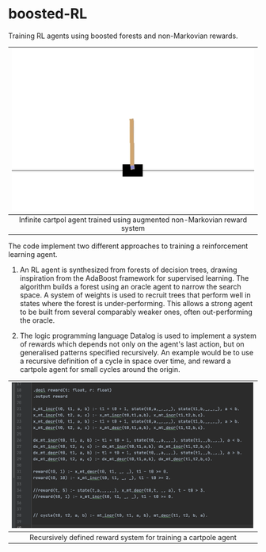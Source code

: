 # boosted-RL
Training RL agents using boosted forests and non-Markovian rewards.

|![Infinite cartpole agent trained using augmented non-Markovian reward system](images/cp.gif)|
|:--:| 
| Infinite cartpol agent trained using augmented non-Markovian reward system |

The code implement two different approaches to training a reinforcement learning agent.

1)  An RL agent is synthesized from forests of decision trees, drawing inspiration from the AdaBoost framework for supervised learning. The algorithm builds a forest using an oracle agent to narrow the search space. A system of weights is used to recruit trees that perform well in states where the forest is under-performing. This allows a strong agent to be built from several comparably weaker ones, often out-performing the oracle.

2)  The logic programming language Datalog is used to implement a system of rewards which depends not only on the agent's last action, but on generalised patterns specified recursively.  An example would be to use a recursive definition of a cycle in space over time, and reward a cartpole agent for small cycles around the origin.  

|![n;a;kfd;slk](images/recursive_reward.png)|
|:--:| 
| Recursively defined reward system for training a cartpole agent |


